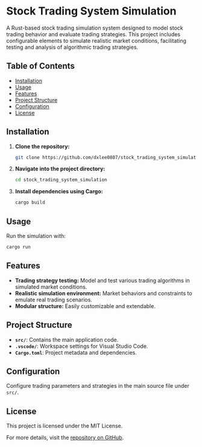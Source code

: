 # Stock Trading System Simulation

A Rust-based stock trading simulation system designed to model stock trading behavior and evaluate trading strategies. This project includes configurable elements to simulate realistic market conditions, facilitating testing and analysis of algorithmic trading strategies.

## Table of Contents
- [Installation](#installation)
- [Usage](#usage)
- [Features](#features)
- [Project Structure](#project-structure)
- [Configuration](#configuration)
- [License](#license)

## Installation

1. **Clone the repository:**
   ```bash
   git clone https://github.com/dxlee0807/stock_trading_system_simulation.git
   ```
2. **Navigate into the project directory:**
   ```bash
   cd stock_trading_system_simulation
   ```
3. **Install dependencies using Cargo:**
   ```bash
   cargo build
   ```

## Usage

Run the simulation with:
```bash
cargo run
```

## Features

- **Trading strategy testing:** Model and test various trading algorithms in simulated market conditions.
- **Realistic simulation environment:** Market behaviors and constraints to emulate real trading scenarios.
- **Modular structure:** Easily customizable and extendable.

## Project Structure

- **`src/`**: Contains the main application code.
- **`.vscode/`**: Workspace settings for Visual Studio Code.
- **`Cargo.toml`**: Project metadata and dependencies.

## Configuration

Configure trading parameters and strategies in the main source file under `src/`.

## License

This project is licensed under the MIT License.

For more details, visit the [repository on GitHub](https://github.com/dxlee0807/stock_trading_system_simulation).
